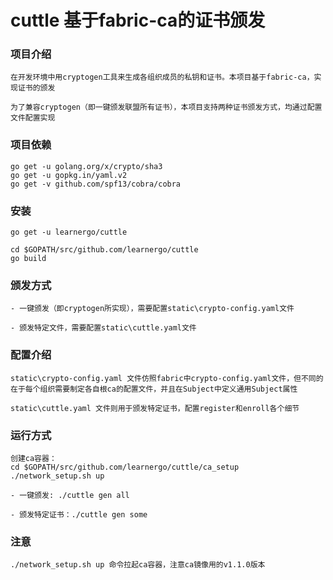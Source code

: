 # cuttle 基于fabric-ca的证书颁发

### 项目介绍

```
在开发环境中用cryptogen工具来生成各组织成员的私钥和证书。本项目基于fabric-ca，实现证书的颁发

为了兼容cryptogen（即一键颁发联盟所有证书），本项目支持两种证书颁发方式，均通过配置文件配置实现
```
### 项目依赖


```
go get -u golang.org/x/crypto/sha3
go get -u gopkg.in/yaml.v2
go get -v github.com/spf13/cobra/cobra
```

### 安装


```
go get -u learnergo/cuttle

cd $GOPATH/src/github.com/learnergo/cuttle
go build
```


### 颁发方式
```
- 一键颁发（即cryptogen所实现），需要配置static\crypto-config.yaml文件

- 颁发特定文件，需要配置static\cuttle.yaml文件
```
### 配置介绍

```
static\crypto-config.yaml 文件仿照fabric中crypto-config.yaml文件，但不同的在于每个组织需要制定各自根ca的配置文件，并且在Subject中定义通用Subject属性

static\cuttle.yaml 文件则用于颁发特定证书，配置register和enroll各个细节

```

### 运行方式

```
创建ca容器：
cd $GOPATH/src/github.com/learnergo/cuttle/ca_setup
./network_setup.sh up

- 一键颁发: ./cuttle gen all

- 颁发特定证书：./cuttle gen some
```

### 注意

```
./network_setup.sh up 命令拉起ca容器，注意ca镜像用的v1.1.0版本
```


